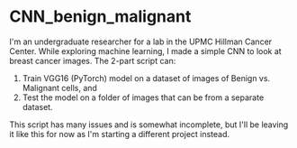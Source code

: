 # CNN_benign_malignant

I'm an undergraduate researcher for a lab in the UPMC Hillman Cancer Center.
While exploring machine learning, I made a simple CNN to look at breast cancer images.
The 2-part script can:
1) Train VGG16 (PyTorch) model on a dataset of images of Benign vs. Malignant cells, and
2) Test the model on a folder of images that can be from a separate dataset.

This script has many issues and is somewhat incomplete, but I'll be leaving it like this for now as I'm starting a different project instead.

